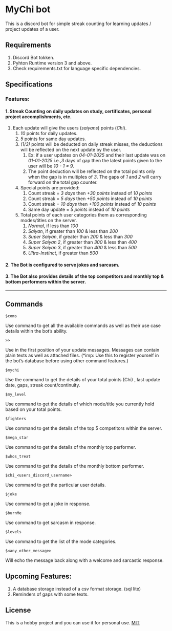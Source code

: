 # MyChi bot 
This is a discord bot for simple streak counting for learning updates / project updates of a user.

## Requirements
1. Discord Bot tokken.
2. Pyhton Runtime version 3 and above.
3. Check requirements.txt for language specific dependencies.

  
## Specifications

### Features:

 #### 1. Streak Counting on daily updates on study, certificates, personal project accomplishments, etc.

   1. Each update will give the users (*saiyans*) points (*Chi*).  
      1. *10* points for daily updates.  
      2. *5* points for same day updates.  
      3. *(1/3)* points will be deducted on daily streak misses, the deductions will be reflected on the next update by the user.  
         1. Ex:  if a user updates on *04-01-2025* and their last update was on *01-01-2025* i.e.,*3* days of gap then the latest points given to the user will be *10 - 1 = 9*.  
         2. The point deduction will be reflected on the total points only when the gap is in multiples of *3*. The gaps of *1* and *2* will carry forward on the total gap counter.   
      4. Special points are provided:  
         1. Count streak = *3 days* then *+30 points* instead of *10 points*  
         2. Count streak = *5 days* then *+50 points* instead of *10 points* 
         3. Count streak = *10 days* then *+100 points* instead of *10 points*  
         4. Same day update = *5 points* instead of *10 points*
      5. Total points of each user categories them as corresponding modes/titles on the server.  
         1. *Normal*, if less than *100*  
         2. *Saiyan*, if greater than *100* & less than *200*  
         3. *Super Saiyan*, if greater than *200* & less than *300*  
         4. *Super Saiyan 2*, if greater than *300* & less than *400*  
         5. *Super Saiyan 3*, if greater than *400* & less than *500*  
         6. *Ultra-Instinct*, if greater than *500*

 #### 2. The Bot is configured to serve jokes and sarcasm.

 #### 3. The Bot also provides details of the top competitors and monthly top & bottom performers within the server.

- - - - 
## Commands ##

    $coms
   Use command to get all the available commands as well as their use case details within the bot’s ability.

    >>
   Use in the first position of your update messages. Messages can contain plain texts as well as attached files. (*imp: Use this to register yourself in the bot’s database before using other command features.)

    $mychi 
   Use the command to get the details of your total points (Chi) , last update date, gaps, streak count/continuity.
    
    $my_level
   Use command to get the details of which mode/title you currently hold based on your total points.
    
    $fighters
   Use command to get the details of the top 5 competitors within the server.

    $mega_star
   Use command to get the details of the monthly top performer.
    
    $whos_treat
   Use command to get the details of the monthly bottom performer.
    
    $chi_<users_discord_username>
   Use command to get the particular user details.
    
    $joke
   Use command to get a joke in response.
   
    $burnMe
   Use command to get sarcasm in response.
   
    $levels
   Use command to get the list of the mode categories.
    
    $<any_other_message>
   Will echo the message back along with a welcome and sarcastic response.


## Upcoming Features:
   1. A database storage instead of a csv format storage. (sql lite)
   2. Reminders of gaps with some texts.

## License
This is a hobby project and you can use it for personal use.
[MIT](https://choosealicense.com/licenses/mit/)
